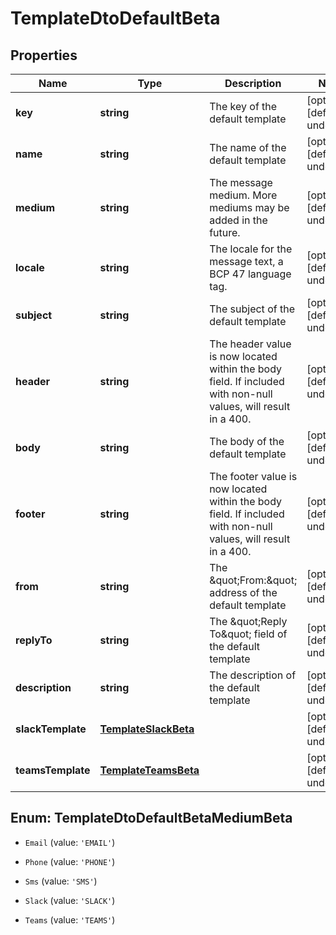 # TemplateDtoDefaultBeta

## Properties

Name | Type | Description | Notes
------------ | ------------- | ------------- | -------------
**key** | **string** | The key of the default template | [optional] [default to undefined]
**name** | **string** | The name of the default template | [optional] [default to undefined]
**medium** | **string** | The message medium. More mediums may be added in the future. | [optional] [default to undefined]
**locale** | **string** | The locale for the message text, a BCP 47 language tag. | [optional] [default to undefined]
**subject** | **string** | The subject of the default template | [optional] [default to undefined]
**header** | **string** | The header value is now located within the body field. If included with non-null values, will result in a 400. | [optional] [default to undefined]
**body** | **string** | The body of the default template | [optional] [default to undefined]
**footer** | **string** | The footer value is now located within the body field. If included with non-null values, will result in a 400. | [optional] [default to undefined]
**from** | **string** | The \&quot;From:\&quot; address of the default template | [optional] [default to undefined]
**replyTo** | **string** | The \&quot;Reply To\&quot; field of the default template | [optional] [default to undefined]
**description** | **string** | The description of the default template | [optional] [default to undefined]
**slackTemplate** | [**TemplateSlackBeta**](TemplateSlackBeta.md) |  | [optional] [default to undefined]
**teamsTemplate** | [**TemplateTeamsBeta**](TemplateTeamsBeta.md) |  | [optional] [default to undefined]



## Enum: TemplateDtoDefaultBetaMediumBeta


* `Email` (value: `'EMAIL'`)

* `Phone` (value: `'PHONE'`)

* `Sms` (value: `'SMS'`)

* `Slack` (value: `'SLACK'`)

* `Teams` (value: `'TEAMS'`)



